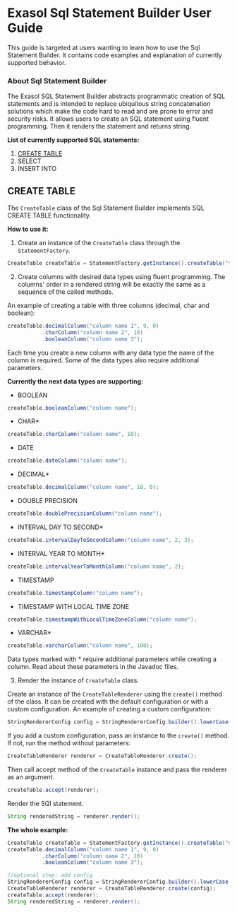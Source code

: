 # Exasol Sql Statement Builder User Guide

This guide is targeted at users wanting to learn how to use the Sql Statement Builder. 
It contains code examples and explanation of currently supported behavior.

### About Sql Statement Builder

The Exasol SQL Statement Builder abstracts programmatic creation of SQL statements and is intended to replace ubiquitous string concatenation solutions which make the code hard to read and are prone to error and security risks.
It allows users to create an SQL statement using fluent programming. 
Then it renders the statement and returns string.

**List of currently supported SQL statements:**
1. [CREATE TABLE](#create-table)
2. SELECT
3. INSERT INTO

## CREATE TABLE

The `CreateTable` class of the Sql Statement Builder implements SQL CREATE TABLE functionality.


**How to use it:**

1. Create an instance of the `CreateTable` class through the `StatementFactory`. 
```java
CreateTable createTable = StatementFactory.getInstance().createTable("table name");
```

2. Create columns with desired data types using fluent programming.
The columns' order in a rendered string will be exactly the same as a sequence of the called methods. 

An example of creating a table with three columns (decimal, char and boolean):

```java
createTable.decimalColumn("column name 1", 9, 0)
           .charColumn("column name 2", 10)
           .booleanColumn("column name 3");
```
Each time you create a new column with any data type the name of the column is required. 
Some of the data types also require additional parameters.  

**Currently the next data types are supporting:**

- BOOLEAN 
```java
createTable.booleanColumn("column name");
```
- CHAR*
```java
createTable.charColumn("column name", 10);
```
- DATE 
```java
createTable.dateColumn("column name");
```
- DECIMAL*
```java
createTable.decimalColumn("column name", 18, 0);
```
- DOUBLE PRECISION
```java
createTable.doublePrecisionColumn("column name");
```
- INTERVAL DAY TO SECOND*
```java
createTable.intervalDayToSecondColumn("column name", 2, 3);
```
- INTERVAL YEAR TO MONTH*
```java
createTable.intervalYearToMonthColumn("column name", 2);
```
- TIMESTAMP
```java
createTable.timestampColumn("column name");
```
- TIMESTAMP WITH LOCAL TIME ZONE
```java
createTable.timestampWithLocalTimeZoneColumn("column name");
```
- VARCHAR* 
```java
createTable.varcharColumn("column name", 100);
```

Data types marked with * require additional parameters while creating a column.
Read about these parameters in the Javadoc files. 
 
 3. Render the instance of `CreateTable` class. 
 
Create an instance of the `CreateTableRenderer` using the `create()` method of the class.
It can be created with the default configuration or with a custom configuration.
An example of creating a custom configuration:
 ```java
 StringRendererConfig config = StringRendererConfig.builder().lowerCase(true).build();
```
If you add a custom configuration, pass an instance to the `create()` method. If not, run the method without parameters:
```java
CreateTableRenderer renderer = CreateTableRenderer.create();
```

Then call accept method of the `CreateTable` instance and pass the renderer as an argument.
```java
createTable.accept(renderer);
```
Render the SQl statement.
```java
String renderedString = renderer.render();
```

**The whole example:**
```java
CreateTable createTable = StatementFactory.getInstance().createTable("name for your table here);
createTable.decimalColumn("column name 1", 9, 0)
           .charColumn("column name 2", 10)
           .booleanColumn("column name 3");

//optional step: add config
StringRendererConfig config = StringRendererConfig.builder().lowerCase(true).build();
CreateTableRenderer renderer = CreateTableRenderer.create(config);
createTable.accept(renderer);
String renderedString = renderer.render();
```